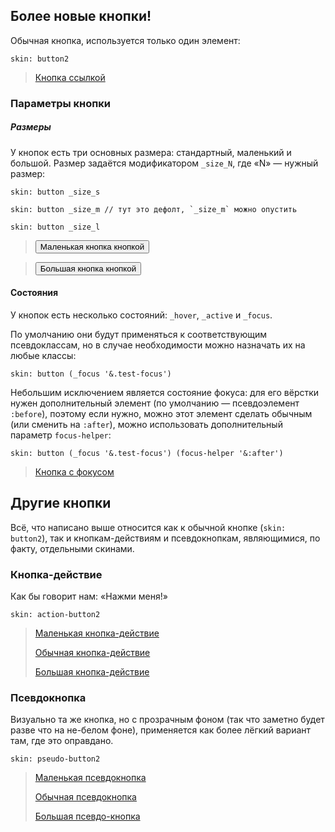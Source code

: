 ---
---

## Более новые кнопки!

Обычная кнопка, используется только один элемент:

    skin: button2

> <a class="button2" href="#x">Кнопка ссылкой</a>
>
> <div class="example:button"></div>

### Параметры кнопки

##### Размеры

У кнопок есть три основных размера: стандартный, маленький и большой. Размер задаётся модификатором `_size_N`, где «N» — нужный размер:

    skin: button _size_s

    skin: button _size_m // тут это дефолт, `_size_m` можно опустить

    skin: button _size_l

> <div>
>     <button type="button" class="small-button2">Маленькая кнопка кнопкой</button>
> </div>
>
> <div class="example:small-button"></div>

> <div>
>     <button type="button" class="big-button2">Большая кнопка кнопкой</button>
> </div>
>
> <div class="example:big-button"></div>

#### Состояния

У кнопок есть несколько состояний: `_hover`, `_active` и `_focus`.

По умолчанию они будут применяться к соответствующим псевдоклассам, но в случае необходимости можно назначать их на любые классы:

    skin: button (_focus '&.test-focus')

Небольшим исключением является состояние фокуса: для его вёрстки нужен дополнительный элемент (по умолчанию — псевдоэлемент `:before`), поэтому если нужно, можно этот элемент сделать обычным (или сменить на `:after`), можно использовать дополнительный параметр `focus-helper`:

    skin: button (_focus '&.test-focus') (focus-helper '&:after')

> <a class="focus-button2 test-focus" href="#x">Кнопка с фокусом</a>
>
> <div class="example:focus-button"></div>

## Другие кнопки

Всё, что написано выше относится как к обычной кнопке (`skin: button2`), так и кнопкам-действиям и псевдокнопкам, являющимися, по факту, отдельными скинами.

### Кнопка-действие

Как бы говорит нам: «Нажми меня!»

    skin: action-button2

> <a class="small-action-button2" href="#x">Маленькая кнопка-действие</a>
>
> <a class="action-button2" href="#x">Обычная кнопка-действие</a>
>
> <a class="big-action-button2" href="#x">Большая кнопка-действие</a>
>
> <div class="example:action-button"></div>

### Псевдокнопка

Визуально та же кнопка, но с прозрачным фоном (так что заметно будет разве что на не-белом фоне), применяется как более лёгкий вариант там, где это оправдано.

    skin: pseudo-button2

> <a class="small-pseudo-button2" href="#x">Маленькая псевдокнопка</a>
>
> <a class="pseudo-button2" href="#x">Обычная псевдокнопка</a>
>
> <a class="big-pseudo-button2" href="#x">Большая псевдо-кнопка</a>
>
> <div class="example:pseudo-button"></div>

